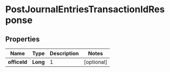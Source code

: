 # PostJournalEntriesTransactionIdResponse

## Properties
Name | Type | Description | Notes
------------ | ------------- | ------------- | -------------
**officeId** | **Long** | 1 |  [optional]
